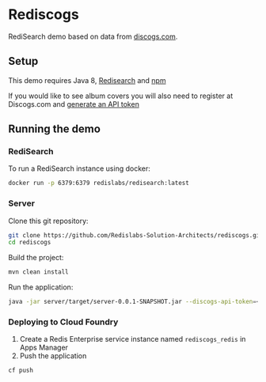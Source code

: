 # Rediscogs
RediSearch demo based on data from [discogs.com](https://data.discogs.com).

## Setup

This demo requires Java 8, [Redisearch](https://oss.redislabs.com/redisearch/Quick_Start/) and [npm](https://www.npmjs.com)

If you would like to see album covers you will also need to register at Discogs.com and [generate an API token](https://www.discogs.com/settings/developers)

## Running the demo

### RediSearch
To run a RediSearch instance using docker:
```bash
docker run -p 6379:6379 redislabs/redisearch:latest
```

### Server
Clone this git repository:
```bash
git clone https://github.com/Redislabs-Solution-Architects/rediscogs.git
cd rediscogs
```

Build the project:
```bash
mvn clean install
```

Run the application:
```bash
java -jar server/target/server-0.0.1-SNAPSHOT.jar --discogs-api-token=<your_discogs_token> --spring.redis.host=localhost --spring.redis.port=6379
```

### Deploying to Cloud Foundry
1. Create a Redis Enterprise service instance named `rediscogs_redis` in Apps Manager
2. Push the application
```bash
cf push
```
